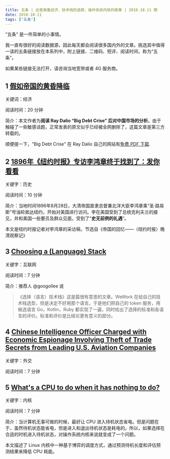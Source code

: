 ```yaml
---
title: 五条 | 达里奥看经济、技术栈的选择、操作系统内核的故事 | 2018.10.11 期
date: 2018-10-11
tags: ["五条"]
---
```


“五条” 是一件简单的小事情。

我一直有很好的阅读数据源，因此每天都会阅读很多国内外的文章。挑选其中值得一读的五条链接放在本系列中，附上链接、二维码、短评、阅读时间，称为“五条”。

如果某些链接无法打开，请咨询当地宽带或者 4G 服务商。

## 1 [假如帝国的黄昏降临](https://weibo.com/ttarticle/p/show?id=2309404292137247189639)

关键词：经济

阅读时间：20 分钟

简介：本文作者为**阅读 Ray Dalio “Big Debt Crise” 后对中国市场的分析**。由于触碰了一些敏感话题，正常发表的原文似乎已经被全网删除了，这篇文章是第三方转载的。

顺便提一下，"Big Debt Crise" 在 Ray Dalio 自己的网站有[免费 PDF 下载](https://www.principles.com/big-debt-crises/).

## 2 [1896年《纽约时报》专访李鸿章终于找到了：发你看看](https://mp.weixin.qq.com/s/SLKd_Wys5EW9DRy3xolEZQ)

关键字：历史

阅读时间：10 分钟

简介：当地时间1896年8月28日，大清帝国直隶总督兼北洋大臣李鸿章乘“圣·路易斯”号油轮抵达纽约，开始对美国进行访问。李在美国受到了总统克利夫兰的接见，并和美国一些要员及群众见面，受到了“**史无前例的礼遇**”。

本文是纽约时报记者对李鸿章的采访稿，节选自《帝国的回忆——〈纽约时报〉晚清观察记》

## 3 [Choosing a (Language) Stack](https://engineering.wework.com/choosing-a-language-stack-cac3726928f6)

关键字：互联网

阅读时间：7 分钟

简介：推荐人 @googollee 说 

> 《选择（语言）技术栈》这是篇很有意思的文章。WeWork 在给自己的技术栈选型，但是决定不好用那个语言。于是他们把自己的 token 服务，用候选语言 Go，Kotlin，Ruby 都实现了一遍，同时给出了选择的标准和各语言的评价。标准和评价是比结论更有意义的部分。

## 4 [Chinese Intelligence Officer Charged with Economic Espionage Involving Theft of Trade Secrets from Leading U.S. Aviation Companies](https://www.justice.gov/opa/pr/chinese-intelligence-officer-charged-economic-espionage-involving-theft-trade-secrets-leading)

关键字：外交

阅读时间：7 分钟

## 5 [What's a CPU to do when it has nothing to do?](https://lwn.net/SubscriberLink/767630/594421f913c3d00a/)


关键字：内核

阅读时间：7 分钟

简介：当计算机无事可做的时候，最好让 CPU 进入待机状态省电。但是问题在于，虽然待机状态能省电，但是进入和退出待机状态是耗电的。所以，如果选择在合适的时机进入待机状态，对操作系统内核来说就变成了一个问题。

本文描述了 Linux 内核中一种基于博弈的调度方式，通过预测待机长度和评估预测结果来降低 CPU 耗能。